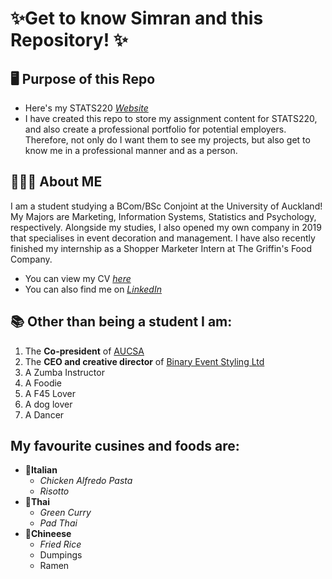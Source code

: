 # ✨Get to know Simran and this Repository! ✨

## 🖥 Purpose of this Repo
- Here's my STATS220 [*Website*](https://simranwadhawan.github.io/stats220/)
- I have created this repo to store my assignment content for STATS220, and also create a professional portfolio for potential employers. Therefore, not only do I want them to see my projects, but also get to know me in a professional manner and as a person. 

## 💁🏽‍♀️ About ME
I am a student studying a BCom/BSc Conjoint at the University of Auckland! My Majors are Marketing, Information Systems, Statistics and Psychology, respectively. Alongside my studies, I also opened my own company in 2019 that specialises in event decoration and management. I have also recently finished my internship as a Shopper Marketer Intern at The Griffin's Food Company. 
- You can view my CV [*here*](https://github.com/simranwadhawan/stats220/blob/main/Simran's%20CV%202022.pdf)
- You can also find me on [*LinkedIn*](www.linkedin.com/in/simranwadhawan)

<!--- numbered lists --->
## 📚 Other than being a student I am:
1. The **Co-president** of [AUCSA](https://www.facebook.com/AUCSA/)
2. The **CEO and creative director** of [Binary Event Styling Ltd](https://www.binaryeventstyling.com/)
3. A Zumba Instructor 
4. A Foodie 
5. A F45 Lover
6. A dog lover
7. A Dancer


## My favourite cusines and foods are:
<!--- unordered lists --->
- 🍝**Italian**
  * *Chicken Alfredo Pasta*
  * *Risotto*
- 🍛**Thai**
  * *Green Curry*
  * *Pad Thai*
- 🥟**Chineese**
  * *Fried Rice*
  * Dumpings
  * Ramen
